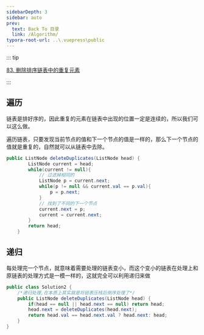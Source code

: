 ```yaml
---
sidebarDepth: 3
sidebar: auto
prev:
  text: Back To 目录
  link: /Algorithm/
typora-root-url: ..\.vuepress\public
---
```


::: tip

[83. 删除排序链表中的重复元素](https://leetcode.cn/problems/remove-duplicates-from-sorted-list/)

:::



## 遍历

链表是排好序的，因此重复的元素在链表中出现的位置一定是连续的，所以我们可以这么做。

遍历链表，只要发现当前节点的值和下一个节点的值是一样的，那么下一个节点的值就是重复的，自然就可以从链表中去除。

```java
public ListNode deleteDuplicates(ListNode head) {
        ListNode current = head;
        while(current != null){
            // 过滤掉相同的
            ListNode p = current.next;
            while(p != null && current.val == p.val){
                p = p.next;
            }
            // 找到了不同的下一个节点
            current.next = p;
            current = current.next;
        }
        return head;
    }
```



## 递归

每处理完一个节点，就意味着需要处理的链表变小，而这个变小的链表在处理上和原链表的处理方式是一模一样的，这就完全可以利用递归来做

```java
public class Solution2 {
    /*递归处理,在本质上其实就是将链表压栈后倒序处理了*/
    public ListNode deleteDuplicates(ListNode head) {
        if(head == null || head.next == null) return head;
        head.next = deleteDuplicates(head.next);
        return head.val == head.next.val ? head.next: head;
    }
}
```

